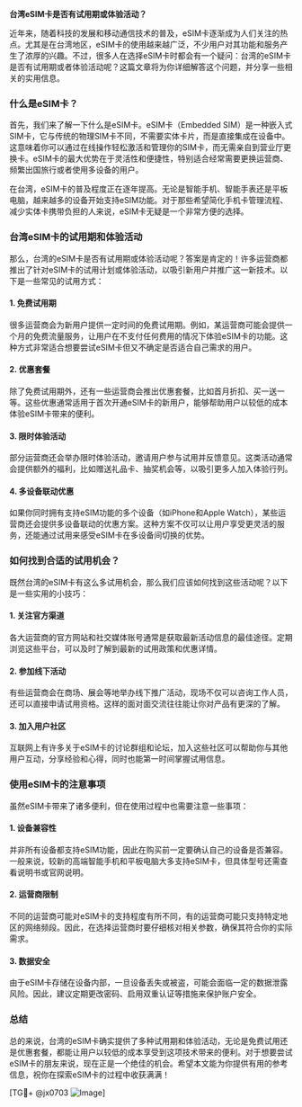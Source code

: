 **台湾eSIM卡是否有试用期或体验活动？**

近年来，随着科技的发展和移动通信技术的普及，eSIM卡逐渐成为人们关注的热点。尤其是在台湾地区，eSIM卡的使用越来越广泛，不少用户对其功能和服务产生了浓厚的兴趣。不过，很多人在选择eSIM卡时都会有一个疑问：台湾的eSIM卡是否有试用期或者体验活动呢？这篇文章将为你详细解答这个问题，并分享一些相关的实用信息。

### 什么是eSIM卡？

首先，我们来了解一下什么是eSIM卡。eSIM卡（Embedded SIM）是一种嵌入式SIM卡，它与传统的物理SIM卡不同，不需要实体卡片，而是直接集成在设备中。这意味着你可以通过在线操作轻松激活和管理你的SIM卡，而无需亲自到营业厅更换卡。eSIM卡的最大优势在于灵活性和便捷性，特别适合经常需要更换运营商、频繁出国旅行或者使用多设备的用户。

在台湾，eSIM卡的普及程度正在逐年提高。无论是智能手机、智能手表还是平板电脑，越来越多的设备开始支持eSIM功能。对于那些希望简化手机卡管理流程、减少实体卡携带负担的人来说，eSIM卡无疑是一个非常方便的选择。

### 台湾eSIM卡的试用期和体验活动

那么，台湾的eSIM卡是否有试用期或体验活动呢？答案是肯定的！许多运营商都推出了针对eSIM卡的试用计划或体验活动，以吸引新用户并推广这一新技术。以下是一些常见的试用方式：

#### 1. **免费试用期**
很多运营商会为新用户提供一定时间的免费试用期。例如，某运营商可能会提供一个月的免费流量服务，让用户在不支付任何费用的情况下体验eSIM卡的功能。这种方式非常适合想要尝试eSIM卡但又不确定是否适合自己需求的用户。

#### 2. **优惠套餐**
除了免费试用期外，还有一些运营商会推出优惠套餐，比如首月折扣、买一送一等。这些优惠通常适用于首次开通eSIM卡的新用户，能够帮助用户以较低的成本体验eSIM卡带来的便利。

#### 3. **限时体验活动**
部分运营商还会举办限时体验活动，邀请用户参与试用并反馈意见。这类活动通常会提供额外的福利，比如赠送礼品卡、抽奖机会等，以吸引更多人加入体验行列。

#### 4. **多设备联动优惠**
如果你同时拥有支持eSIM功能的多个设备（如iPhone和Apple Watch），某些运营商还会提供多设备联动的优惠方案。这种方案不仅可以让用户享受更灵活的服务，还能通过试用来感受eSIM卡在多设备间切换的优势。

### 如何找到合适的试用机会？

既然台湾的eSIM卡有这么多试用机会，那么我们应该如何找到这些活动呢？以下是一些实用的小技巧：

#### 1. **关注官方渠道**
各大运营商的官方网站和社交媒体账号通常是获取最新活动信息的最佳途径。定期浏览这些平台，可以及时了解到最新的试用政策和优惠详情。

#### 2. **参加线下活动**
有些运营商会在商场、展会等地举办线下推广活动，现场不仅可以咨询工作人员，还可以直接申请试用资格。这样的面对面交流往往能让你对产品有更深的了解。

#### 3. **加入用户社区**
互联网上有许多关于eSIM卡的讨论群组和论坛，加入这些社区可以帮助你与其他用户互动，分享经验和心得，同时也能第一时间掌握试用信息。

### 使用eSIM卡的注意事项

虽然eSIM卡带来了诸多便利，但在使用过程中也需要注意一些事项：

#### 1. **设备兼容性**
并非所有设备都支持eSIM功能，因此在购买前一定要确认自己的设备是否兼容。一般来说，较新的高端智能手机和平板电脑大多支持eSIM卡，但具体型号还需查看说明书或官网说明。

#### 2. **运营商限制**
不同的运营商可能对eSIM卡的支持程度有所不同，有的运营商可能只支持特定地区的网络频段。因此，在选择运营商时要仔细核对相关参数，确保其符合你的实际需求。

#### 3. **数据安全**
由于eSIM卡存储在设备内部，一旦设备丢失或被盗，可能会面临一定的数据泄露风险。因此，建议定期更改密码、启用双重认证等措施来保护账户安全。

### 总结

总的来说，台湾的eSIM卡确实提供了多种试用期和体验活动，无论是免费试用还是优惠套餐，都能让用户以较低的成本享受到这项技术带来的便利。对于想要尝试eSIM卡的朋友来说，现在正是一个绝佳的机会。希望本文能为你提供有用的参考信息，祝你在探索eSIM卡的过程中收获满满！

[TG💪+ @jx0703 ![Image](https://github.com/user-attachments/assets/dbca1d08-cadb-493c-b0ec-ad6f7a83f270)]